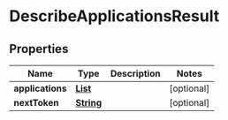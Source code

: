 

# DescribeApplicationsResult


## Properties

| Name | Type | Description | Notes |
|------------ | ------------- | ------------- | -------------|
|**applications** | [**List**](List.md) |  |  [optional] |
|**nextToken** | [**String**](String.md) |  |  [optional] |



